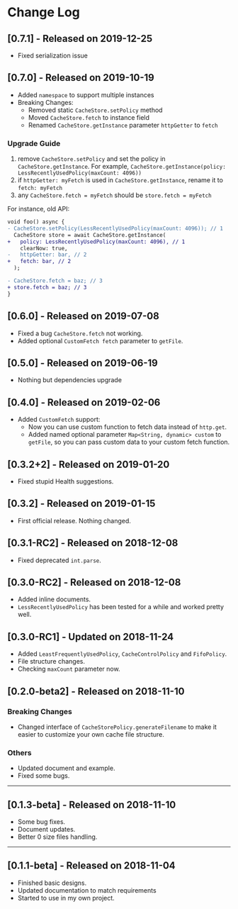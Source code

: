 # Change Log

## [0.7.1] - Released on 2019-12-25

- Fixed serialization issue

## [0.7.0] - Released on 2019-10-19

- Added `namespace` to support multiple instances
- Breaking Changes:
  - Removed static `CacheStore.setPolicy` method
  - Moved `CacheStore.fetch` to instance field
  - Renamed `CacheStore.getInstance` parameter `httpGetter` to `fetch`

### Upgrade Guide

1. remove `CacheStore.setPolicy` and set the policy in `CacheStore.getInstance`. For example, `CacheStore.getInstance(policy: LessRecentlyUsedPolicy(maxCount: 4096))`
2. if `httpGetter: myFetch` is used in `CacheStore.getInstance`, rename it to `fetch: myFetch`
3. any `CacheStore.fetch = myFetch` should be `store.fetch = myFetch`

For instance, old API:

```diff
void foo() async {
- CacheStore.setPolicy(LessRecentlyUsedPolicy(maxCount: 4096)); // 1
  CacheStore store = await CacheStore.getInstance(
+   policy: LessRecentlyUsedPolicy(maxCount: 4096), // 1
    clearNow: true,
-   httpGetter: bar, // 2
+   fetch: bar, // 2
  );

- CacheStore.fetch = baz; // 3
+ store.fetch = baz; // 3
}
```

## [0.6.0] - Released on 2019-07-08

- Fixed a bug `CacheStore.fetch` not working.
- Added optional `CustomFetch fetch` parameter to `getFile`.

## [0.5.0] - Released on 2019-06-19

- Nothing but dependencies upgrade

## [0.4.0] - Released on 2019-02-06

- Added `CustomFetch` support:
  - Now you can use custom function to fetch data instead of `http.get`.
  - Added named optional parameter `Map<String, dynamic> custom` to `getFile`, so you can pass custom data to your custom fetch function.

## [0.3.2+2] - Released on 2019-01-20

- Fixed stupid Health suggestions.

## [0.3.2] - Released on 2019-01-15

- First official release. Nothing changed.

## [0.3.1-RC2] - Released on 2018-12-08

- Fixed deprecated `int.parse`.

## [0.3.0-RC2] - Released on 2018-12-08

- Added inline documents.
- `LessRecentlyUsedPolicy` has been tested for a while and worked pretty well.

## [0.3.0-RC1] - Updated on 2018-11-24

- Added `LeastFrequentlyUsedPolicy`, `CacheControlPolicy` and `FifoPolicy`.
- File structure changes.
- Checking `maxCount` parameter now.

## [0.2.0-beta2] - Released on 2018-11-10

### Breaking Changes

- Changed interface of `CacheStorePolicy.generateFilename` to make it easier to customize your own cache file structure.

### Others

- Updated document and example.
- Fixed some bugs.

---

## [0.1.3-beta] - Released on 2018-11-10

- Some bug fixes.
- Document updates.
- Better 0 size files handling.

---

## [0.1.1-beta] - Released on 2018-11-04

- Finished basic designs.
- Updated documentation to match requirements
- Started to use in my own project.
